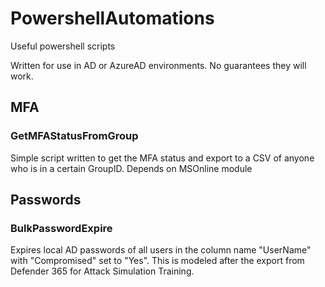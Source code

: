 # PowershellAutomations
Useful powershell scripts

Written for use in AD or AzureAD environments. No guarantees they will work. 

## MFA

### GetMFAStatusFromGroup
Simple script written to get the MFA status and export to a CSV of anyone who is in a certain GroupID. Depends on MSOnline module

## Passwords

### BulkPasswordExpire
Expires local AD passwords of all users in the column name "UserName" with "Compromised" set to "Yes". This is modeled after the export from Defender 365 for Attack Simulation Training. 